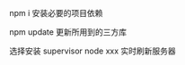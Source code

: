 
npm i                       安装必要的项目依赖


npm update                  更新所用到的三方库



选择安装
supervisor node xxx         实时刷新服务器
